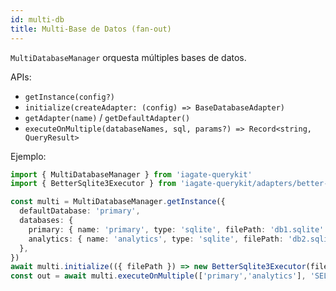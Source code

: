 ```yaml
---
id: multi-db
title: Multi-Base de Datos (fan‑out)
---
```


`MultiDatabaseManager` orquesta múltiples bases de datos.

APIs:
- `getInstance(config?)`
- `initialize(createAdapter: (config) => BaseDatabaseAdapter)`
- `getAdapter(name)` / `getDefaultAdapter()`
- `executeOnMultiple(databaseNames, sql, params?) => Record<string, QueryResult>`

Ejemplo:
```ts
import { MultiDatabaseManager } from 'iagate-querykit'
import { BetterSqlite3Executor } from 'iagate-querykit/adapters/better-sqlite3'

const multi = MultiDatabaseManager.getInstance({
  defaultDatabase: 'primary',
  databases: {
    primary: { name: 'primary', type: 'sqlite', filePath: 'db1.sqlite' },
    analytics: { name: 'analytics', type: 'sqlite', filePath: 'db2.sqlite' },
  },
})
await multi.initialize(({ filePath }) => new BetterSqlite3Executor(filePath!))
const out = await multi.executeOnMultiple(['primary','analytics'], 'SELECT COUNT(*) as c FROM users')
``` 